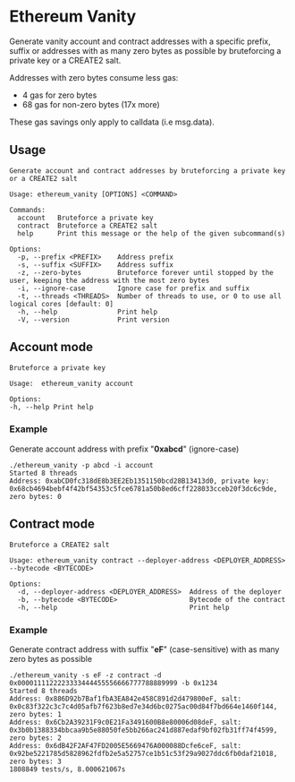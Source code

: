 # Ethereum Vanity
Generate vanity account and contract addresses with a specific prefix, suffix or addresses with as many zero bytes as possible by bruteforcing a private key or a CREATE2 salt.

Addresses with zero bytes consume less gas:
- 4 gas for zero bytes
- 68 gas for non-zero bytes (17x more)

These gas savings only apply to calldata (i.e msg.data).
## Usage
```
Generate account and contract addresses by bruteforcing a private key or a CREATE2 salt

Usage: ethereum_vanity [OPTIONS] <COMMAND>

Commands:
  account   Bruteforce a private key
  contract  Bruteforce a CREATE2 salt
  help      Print this message or the help of the given subcommand(s)

Options:
  -p, --prefix <PREFIX>    Address prefix
  -s, --suffix <SUFFIX>    Address suffix
  -z, --zero-bytes         Bruteforce forever until stopped by the user, keeping the address with the most zero bytes
  -i, --ignore-case        Ignore case for prefix and suffix
  -t, --threads <THREADS>  Number of threads to use, or 0 to use all logical cores [default: 0]
  -h, --help               Print help
  -V, --version            Print version
```
## Account mode
```
Bruteforce a private key

Usage:  ethereum_vanity account

Options:
-h, --help Print help
```
### Example
Generate account address with prefix "**0xabcd**" (ignore-case)
```
./ethereum_vanity -p abcd -i account
Started 8 threads
Address: 0xabCD0fc318dE8b3EE2Eb1351150bcd28B13413d0, private key: 0x68cb4694bebf4f42bf54353c5fce6781a50b8ed6cff228033cceb20f3dc6c9de, zero bytes: 0
```
## Contract mode
```
Bruteforce a CREATE2 salt

Usage: ethereum_vanity contract --deployer-address <DEPLOYER_ADDRESS> --bytecode <BYTECODE>

Options:
  -d, --deployer-address <DEPLOYER_ADDRESS>  Address of the deployer
  -b, --bytecode <BYTECODE>                  Bytecode of the contract
  -h, --help                                 Print help
```
### Example
Generate contract address with suffix "**eF**" (case-sensitive) with as many zero bytes as possible
```
./ethereum_vanity -s eF -z contract -d 0x0000111122223333444455556666777788889999 -b 0x1234
Started 8 threads
Address: 0x886D92b7Baf1fbA3EA842e458C891d2d479800eF, salt: 0x0c83f322c3c7c4d05afb7f623b8ed7e34d6bc0275ac00d84f7bd664e1460f144, zero bytes: 1
Address: 0x6Cb2A39231F9c0E21Fa3491600B8e80006d08deF, salt: 0x3b0b1388334bbcaa9b5e88050fe5bb266ac241d887edaf9bf02fb31ff74f4599, zero bytes: 2
Address: 0x6dB42F2AF47FD2005E5669476A000088Dcfe6ceF, salt: 0x92be5221785d5828962fdfb2e5a52757ce1b51c53f29a9027ddc6fb0daf21018, zero bytes: 3
1808849 tests/s, 8.000621067s
```
